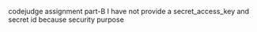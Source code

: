 codejudge assignment part-B 
I have not provide a secret_access_key and secret id because security purpose
